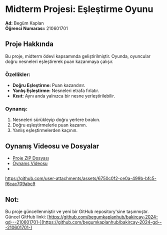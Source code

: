 # Midterm Projesi: Eşleştirme Oyunu

**Ad:** Begüm Kaplan  
**Öğrenci Numarası:** 210601701  

## Proje Hakkında
Bu proje, midterm ödevi kapsamında geliştirilmiştir. Oyunda, oyuncular doğru nesneleri eşleştirerek puan kazanmaya çalışır.  

### Özellikler:
- **Doğru Eşleştirme:** Puan kazandırır.  
- **Yanlış Eşleştirme:** Nesneleri etrafa fırlatır.  
- **Kısıt:** Aynı anda yalnızca bir nesne yerleştirilebilir.  

### Oynanış:
1. Nesneleri sürükleyip doğru yerlere bırakın.  
2. Doğru eşleştirmelerle puan kazanın.  
3. Yanlış eşleştirmelerden kaçının.  

## Oynanış Videosu ve Dosyalar
- [Proje ZIP Dosyası](https://drive.google.com/file/d/1o0qk8s4LGk_c1S0xqugvAH3_h5ustHMI/view?usp=drive_link)  
- [Oynanış Videosu](https://drive.google.com/file/d/1o0qk8s4LGk_c1S0xqugvAH3_h5ustHMI/view?usp=drive_link)
- 

https://github.com/user-attachments/assets/6750c0f2-ce0a-499b-bfc5-f6cac709abc9



## Not:
Bu proje güncellenmiştir ve yeni bir GitHub repository'sine taşınmıştır.  
Güncel GitHub linki: [https://github.com/begumkaplanhub/bakircay-2024-gd---210601701-](https://github.com/begumkaplanhub/bakircay-2024-gd---210601701-)  
